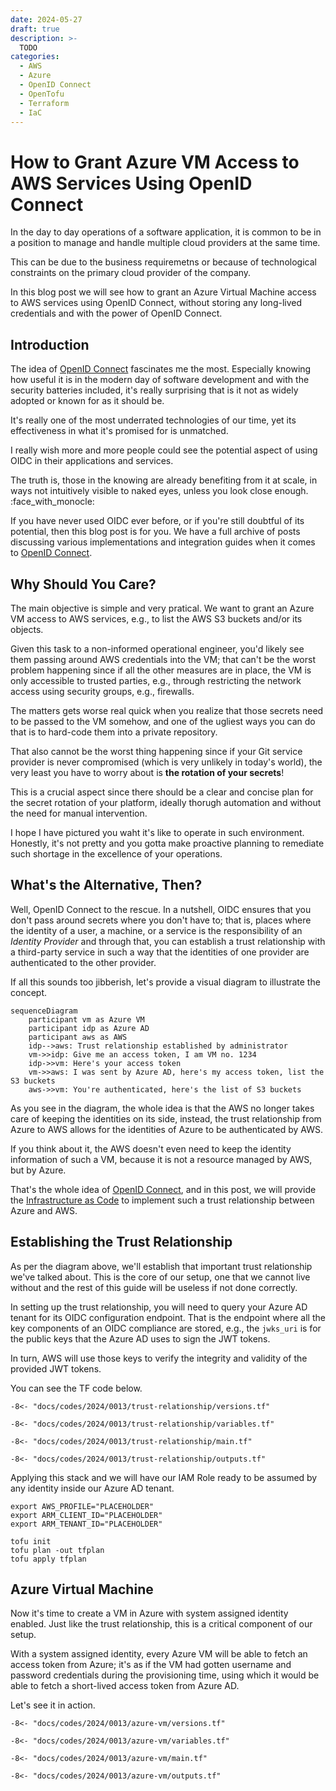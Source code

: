 ```yaml
---
date: 2024-05-27
draft: true
description: >-
  TODO
categories:
  - AWS
  - Azure
  - OpenID Connect
  - OpenTofu
  - Terraform
  - IaC
---
```


# How to Grant Azure VM Access to AWS Services Using OpenID Connect

In the day to day operations of a software application, it is common to be in a
position to manage and handle multiple cloud providers at the same time.

This can be due to the business requiremetns or because of technological
constraints on the primary cloud provider of the company.

In this blog post we will see how to grant an Azure Virtual Machine access to
AWS services using OpenID Connect, without storing any long-lived credentials
and with the power of OpenID Connect.

<!-- more -->

## Introduction

The idea of [OpenID Connect](/category/openid-connect/) fascinates me the most.
Especially knowing how useful it is in the modern day of software development
and with the security batteries included, it's really surprising that is it not
as widely adopted or known for as it should be.

It's really one of the most underrated technologies of our time, yet its
effectiveness in what it's promised for is unmatched.

I really wish more and more people could see the potential aspect of using
OIDC in their applications and services.

The truth is, those in the knowing are already benefiting from it at scale,
in ways not intuitively visible to naked eyes, unless you look close enough.
:face_with_monocle:

If you have never used OIDC ever before, or if you're still doubtful of its
potential, then this blog post is for you. We have a full archive of posts
discussing various implementations and integration guides when it comes to
[OpenID Connect](/category/openid-connect/).

## Why Should You Care?

The main objective is simple and very pratical. We want to grant an Azure VM
access to AWS services, e.g., to list the AWS S3 buckets and/or its objects.

Given this task to a non-informed operational engineer, you'd likely see them
passing around AWS credentials into the VM; that can't be the worst problem
happening since if all the other measures are in place, the VM is only
accessible to trusted parties, e.g., through restricting the network access
using security groups, e.g., firewalls.

The matters gets worse real quick when you realize that those secrets need to
be passed to the VM somehow, and one of the ugliest ways you can do that is to
hard-code them into a private repository.

That also cannot be the worst thing happening since if your Git service provider
is never compromised (which is very unlikely in today's world), the very least
you have to worry about is **the rotation of your secrets**!

This is a crucial aspect since there should be a clear and concise plan for
the secret rotation of your platform, ideally thorugh automation and without
the need for manual intervention.

I hope I have pictured you waht it's like to operate in such environment.
Honestly, it's not pretty and you gotta make proactive planning to remediate
such shortage in the excellence of your operations.

## What's the Alternative, Then?

Well, OpenID Connect to the rescue. In a nutshell, OIDC ensures that you don't
pass around secrets where you don't have to; that is, places where the identity
of a user, a machine, or a service is the responsibility of an
_Identity Provider_ and through that, you can establish a trust relationship
with a third-party service in such a way that the identities of one provider
are authenticated to the other provider.

If all this sounds too jibberish, let's provide a visual diagram to illustrate
the concept.

```mermaid
sequenceDiagram
    participant vm as Azure VM
    participant idp as Azure AD
    participant aws as AWS
    idp-->aws: Trust relationship established by administrator
    vm->>idp: Give me an access token, I am VM no. 1234
    idp->>vm: Here's your access token
    vm->>aws: I was sent by Azure AD, here's my access token, list the S3 buckets
    aws->>vm: You're authenticated, here's the list of S3 buckets
```

As you see in the diagram, the whole idea is that the AWS no longer takes care
of keeping the identities on its side, instead, the trust relationship from
Azure to AWS allows for the identities of Azure to be authenticated by AWS.

If you think about it, the AWS doesn't even need to keep the identity information
of such a VM, because it is not a resource managed by AWS, but by Azure.

That's the whole idea of [OpenID Connect](/category/openid-connect/), and in
this post, we will provide the [Infrastructure as Code](/category/iac/) to
implement such a trust relationship between Azure and AWS.

## Establishing the Trust Relationship

As per the diagram above, we'll establish that important trust relationship
we've talked about. This is the core of our setup, one that we cannot live
without and the rest of this guide will be useless if not done correctly.

In setting up the trust relationship, you will need to query your Azure AD
tenant for its OIDC configuration endpoint. That is the endpoint where all
the key components of an OIDC compliance are stored, e.g., the `jwks_uri` is
for the public keys that the Azure AD uses to sign the JWT tokens.

In turn, AWS will use those keys to verify the integrity and validity of the
provided JWT tokens.

You can see the TF code below.

```hcl title="trust-relationship/versions.tf"
-8<- "docs/codes/2024/0013/trust-relationship/versions.tf"
```

```hcl title="trust-relationship/variables.tf"
-8<- "docs/codes/2024/0013/trust-relationship/variables.tf"
```

```hcl title="trust-relationship/main.tf"
-8<- "docs/codes/2024/0013/trust-relationship/main.tf"
```

```hcl title="trust-relationship/outputs.tf"
-8<- "docs/codes/2024/0013/trust-relationship/outputs.tf"
```

Applying this stack and we will have our IAM Role ready to be assumed by any
identity inside our Azure AD tenant.

```shell title="" linenums="0"
export AWS_PROFILE="PLACEHOLDER"
export ARM_CLIENT_ID="PLACEHOLDER"
export ARM_TENANT_ID="PLACEHOLDER"

tofu init
tofu plan -out tfplan
tofu apply tfplan
```

## Azure Virtual Machine

Now it's time to create a VM in Azure with system assigned identity enabled.
Just like the trust relationship, this is a critical component of our setup.

With a system assigned identity, every Azure VM will be able to fetch an access
token from Azure; it's as if the VM had gotten username and password
credentials during the provisioning time, using which it would be able to fetch
a short-lived access token from Azure AD.

Let's see it in action.

```hcl title="azure-vm/versions.tf"
-8<- "docs/codes/2024/0013/azure-vm/versions.tf"
```

```hcl title="azure-vm/variables.tf"
-8<- "docs/codes/2024/0013/azure-vm/variables.tf"
```

```hcl title="azure-vm/main.tf"
-8<- "docs/codes/2024/0013/azure-vm/main.tf"
```

```hcl title="azure-vm/outputs.tf"
-8<- "docs/codes/2024/0013/azure-vm/outputs.tf"
```
